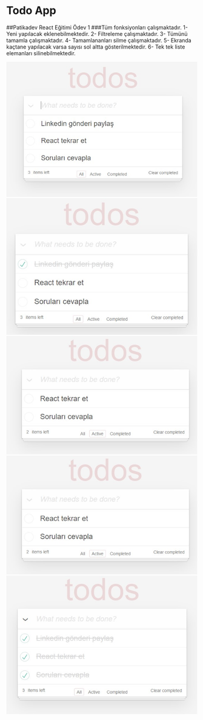 # Todo App

##Patikadev React Eğitimi Ödev 1
###Tüm fonksiyonları çalışmaktadır.
1- Yeni yapılacak eklenebilmektedir.
2- Filtreleme çalışmaktadır.
3- Tümünü tamamla çalışmaktadır.
4- Tamamlananları silme çalışmaktadır.
5- Ekranda kaçtane yapılacak varsa sayısı sol altta gösterilmektedir.
6- Tek tek liste elemanları silinebilmektedir.

![Project Screenshot](promotion/todoapp-1.jpg)
![Project Screenshot](promotion/todoapp-2.jpg)
![Project Screenshot](promotion/todoapp-3.jpg)
![Project Screenshot](promotion/todoapp-4.jpg)
![Project Screenshot](promotion/todoapp-5.jpg)